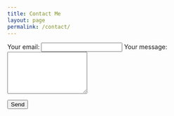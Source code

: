 ```yaml
---
title: Contact Me
layout: page
permalink: /contact/
---
```


<!-- modify this form HTML and place wherever you want your form -->

<form
  action="{{site.data.settings.formspree-action}}"
  method="POST"
>
	<div class="grid gap-4">

  <label>
    Your email:  </label>
    <input class="border py-2 px-3 text-grey-darkest rounded" type="email" name="_replyto">

  <label>
    Your message:  </label>
    <textarea class="border py-2 px-3 text-grey-darkest rounded" name="message" rows="6"></textarea>

  <!-- your other form fields go here -->

<button class="grid bg-green-500 border-b-4 border-green-600 rounded px-4 py-3 text-center text-white font-bold hover:bg-green-400 hover:border-opacity-0 transform duration-300" type="submit">Send</button>

</div>

</form>
